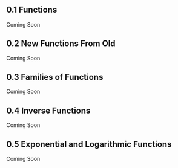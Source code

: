 ## 0.1 Functions
Coming Soon


## 0.2 New Functions From Old
Coming Soon


## 0.3 Families of Functions
Coming Soon


## 0.4 Inverse Functions
Coming Soon 


## 0.5 Exponential and Logarithmic Functions
Coming Soon 